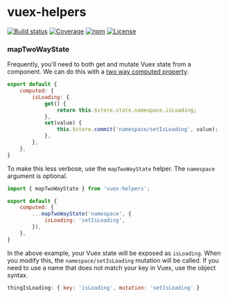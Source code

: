 # vuex-helpers

[![Build status](https://img.shields.io/circleci/project/github/spyfu/vuex-helpers.svg)](https://circleci.com/gh/spyfu/vuex-helpers)
[![Coverage](https://img.shields.io/codecov/c/token/ZnYz3FuhI5/github/spyfu/vuex-helpers.svg)](https://codecov.io/gh/spyfu/vuex-helpers)
[![npm](https://img.shields.io/npm/v/vuex-helpers.svg)](https://www.npmjs.com/package/vuex-helpers)
[![License](https://img.shields.io/badge/license-MIT-blue.svg)](https://github.com/spyfu/vuex-helpers/blob/master/LICENSE)

<a name="map-two-way-state"></a>
### mapTwoWayState

Frequently, you'll need to both get and mutate Vuex state from a component. We can do this with a [two way computed property](https://vuejs.org/v2/guide/computed.html#Computed-Setter).

```js
export default {
    computed: {
        isLoading: {
            get() {
                return this.$store.state.namespace.isLoading;
            },
            set(value) {
                this.$store.commit('namespace/setIsLoading', value);
            },
        },
    },
}
```

To make this less verbose, use the `mapTwoWayState` helper. The `namespace` argument is optional.

```js
import { mapTwoWayState } from 'vuex-helpers';

export default {
    computed: {
        ...mapTwoWayState('namespace', {
            isLoading: 'setIsLoading',
        }),
    },
}
```

In the above example, your Vuex state will be exposed as `isLoading`. When you modify this, the `namespace/setIsLoading` mutation will be called. If you need to use a name that does not match your key in Vuex, use the object syntax.

```js
thingIsLoading: { key: 'isLoading', mutation: 'setIsLoading' }
```
